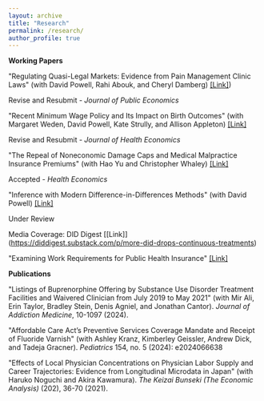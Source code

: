 ```yaml
---
layout: archive
title: "Research"
permalink: /research/
author_profile: true
---
```


**Working Papers**

"Regulating Quasi-Legal Markets: Evidence from Pain Management Clinic Laws" (with David Powell, Rahi Abouk, and Cheryl Damberg) [[Link]](https://papers.ssrn.com/sol3/papers.cfm?abstract_id=4704757))

Revise and Resubmit - _Journal of Public Economics_ 
 
"Recent Minimum Wage Policy and Its Impact on Birth Outcomes" (with Margaret Weden, David Powell, Kate Strully, and Allison Appleton) [[Link]](https://papers.ssrn.com/sol3/papers.cfm?abstract_id=5257259#:~:text=We%20then%20find%20mixed%20effects,age%20births%2C%20but%20longer%20gestations.)

Revise and Resubmit - _Journal of Health Economics_

"The Repeal of Noneconomic Damage Caps and Medical Malpractice Insurance Premiums" (with Hao Yu and Christopher Whaley) 
[[Link]](https://drive.google.com/file/d/1J7fyvd9hpXpzf6d6Zl3cC3jJ8tHawwhQ/view?usp=drive_link)

Accepted - _Health Economics_

"Inference with Modern Difference-in-Differences Methods" (with David Powell) [[Link]](https://papers.ssrn.com/sol3/papers.cfm?abstract_id=5221387)

Under Review

Media Coverage: DID Digest [[Link]] (https://diddigest.substack.com/p/more-did-drops-continuous-treatments)

"Examining Work Requirements for Public Health Insurance" [[Link]](https://drive.google.com/file/d/1bcSqJaD26eJ60cfKnxqNvccjczEbs1hP/view?usp=drive_link)


**Publications**

"Listings of Buprenorphine Offering by Substance Use Disorder Treatment Facilities and Waivered Clinician from July 2019 to May 2021" (with Mir Ali, Erin Taylor, Bradley Stein, Denis Agniel, and Jonathan Cantor). _Journal of Addiction Medicine_, 10-1097 (2024). 

"Affordable Care Act’s Preventive Services Coverage Mandate and Receipt of Fluoride Varnish" (with Ashley Kranz, Kimberley Geissler, Andrew Dick, and Tadeja Gracner). _Pediatrics_ 154, no. 5 (2024): e2024066638  

"Effects of Local Physician Concentrations on Physician Labor Supply and Career Trajectories: Evidence from Longitudinal Microdata in Japan" (with Haruko Noguchi and Akira Kawamura). _The Keizai Bunseki (The Economic Analysis)_ (202), 36-70 (2021).
